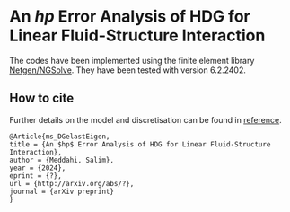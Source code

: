 # An $hp$ Error Analysis of HDG for Linear Fluid-Structure Interaction

The codes have been implemented using the finite element library [Netgen/NGSolve](https://ngsolve.org).
They have been tested with version 6.2.2402.

## How to cite
Further details on the model and discretisation can be found in  [reference](http://?).

```
@Article{ms_DGelastEigen,
title = {An $hp$ Error Analysis of HDG for Linear Fluid-Structure Interaction}, 
author = {Meddahi, Salim},
year = {2024},
eprint = {?},
url = {http://arxiv.org/abs/?},
journal = {arXiv preprint}
}
```

